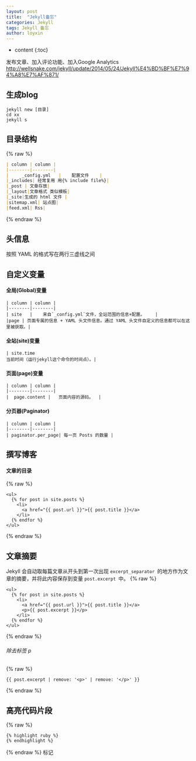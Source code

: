 ```yaml
---
layout: post
title:  "Jekyll备忘"
categories: Jekyll
tags: Jekyll 备忘
author: loyxin
---
```


* content
{:toc}

发布文章、加入评论功能、加入Google Analytics
http://wellsnake.com/jekyll/update/2014/05/24/Jekyll%E4%BD%BF%E7%94%A8%E7%AF%871/
## 生成blog
```
jekyll new [目录]
cd xx
jekyll s
```
## 目录结构
{% raw %}
```markdown
| column | column |
|--------|--------|
|     _config.yml   |    配置文件    |
|_includes| 经常复用 用{% include file%}|
|_post | 文章存放|
|_layout|文章格式 类似模板|
|_site|生成的 html 文件 |
|sitemap.xml| 站点图|
|feed.xml| Rss|
```
{% endraw %}
## 头信息
按照 YAML 的格式写在两行三虚线之间
##  自定义变量
#### 全局(Global)变量
```
| column | column |
|--------|--------|
| site   |    来自`_config.yml`文件，全站范围的信息+配置。    |
|page | 页面专属的信息 + YAML 头文件信息。通过 YAML 头文件自定义的信息都可以在这里被获取。|
```
#### 全站(site)变量
```
| site.time
当前时间（运行jekyll这个命令的时间点）。|
```
#### 页面(page)变量
```
| column | column |
|--------|--------|
|  page.content |   页面内容的源码。  |
```

#### 分页器(Paginator)
```
| column | column |
|--------|--------|
| paginator.per_page| 每一页 Posts 的数量 |
```

## 撰写博客
#### 文章的目录
{% raw %}
```
<ul>
  {% for post in site.posts %}
    <li>
      <a href="{{ post.url }}">{{ post.title }}</a>
    </li>
  {% endfor %}
</ul>
```
{% endraw %}
## 文章摘要
Jekyll 会自动取每篇文章从开头到第一次出现 `excerpt_separator `的地方作为文章的摘要，并将此内容保存到变量 `post.excerpt `中。
{% raw %}
```
<ul>
  {% for post in site.posts %}
    <li>
      <a href="{{ post.url }}">{{ post.title }}</a>
      <p>{{ post.excerpt }}</p>
    </li>
  {% endfor %}
</ul>
```
{% endraw %}
###### 除去标签 p
{% raw %}
```
{{ post.excerpt | remove: '<p>' | remove: '</p>' }}
```
{% endraw %}
## 高亮代码片段
{% raw %}
```
{% highlight ruby %}
{% endhighlight %}

```
{% endraw %}
标记
